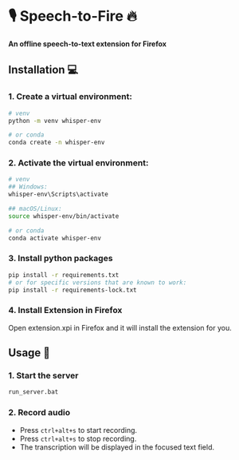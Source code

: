 # 🎙️ Speech-to-Fire 🔥

**An offline speech-to-text extension for Firefox**

## Installation 💻

### 1. Create a virtual environment:
```bash
# venv
python -m venv whisper-env

# or conda
conda create -n whisper-env
```

### 2. Activate the virtual environment:

```bash
# venv
## Windows:
whisper-env\Scripts\activate

## macOS/Linux:
source whisper-env/bin/activate

# or conda
conda activate whisper-env
```

### 3. Install python packages

```bash
pip install -r requirements.txt
# or for specific versions that are known to work:
pip install -r requirements-lock.txt
```

### 4. Install Extension in Firefox

Open extension.xpi in Firefox and it will install the extension for you.

## Usage 📝

### 1. Start the server

```bash
run_server.bat
```

### 2. Record audio

- Press `ctrl+alt+s` to start recording.
- Press `ctrl+alt+s` to stop recording.
- The transcription will be displayed in the focused text field.